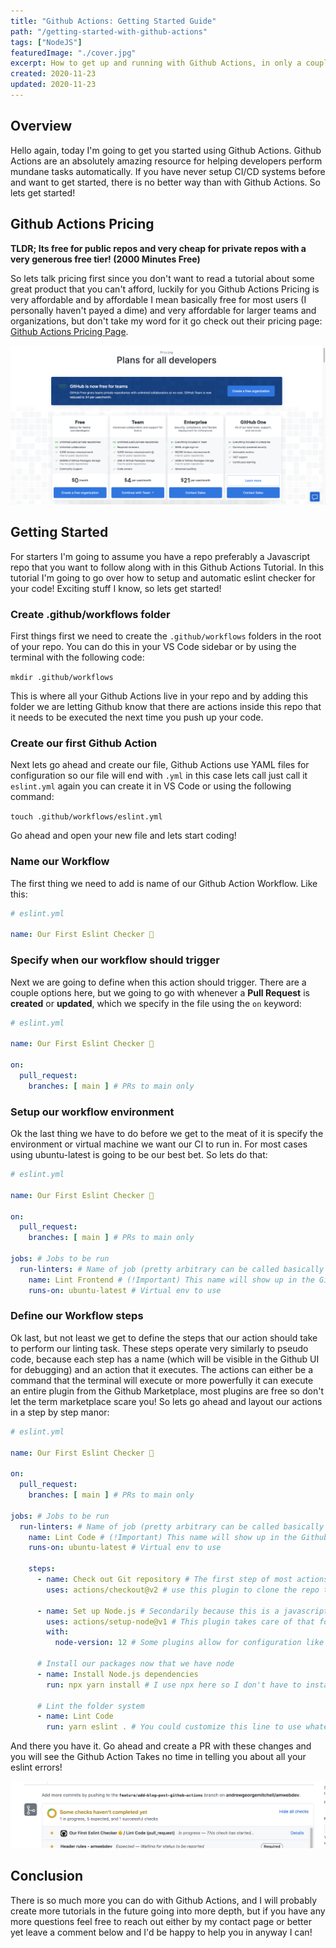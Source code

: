 ```yaml
---
title: "Github Actions: Getting Started Guide"
path: "/getting-started-with-github-actions"
tags: ["NodeJS"]
featuredImage: "./cover.jpg"
excerpt: How to get up and running with Github Actions, in only a couple minutes.
created: 2020-11-23
updated: 2020-11-23
---
```

 
## Overview

Hello again, today I'm going to get you started using Github Actions. Github Actions are an absolutely amazing resource for helping developers perform mundane tasks automatically. If you have never setup CI/CD systems before and want to get started, there is no better way than with Github Actions. So lets get started!

## Github Actions Pricing

**TLDR; Its free for public repos and very cheap for private repos with a very generous free tier! (2000 Minutes Free)** 

So lets talk pricing first since you don't want to read a tutorial about some great product that you can't afford, luckily for you Github Actions Pricing is very affordable and by affordable I mean basically free for most users (I personally haven't payed a dime) and very affordable for larger teams and organizations, but don't take my word for it go check out their pricing page: [Github Actions Pricing Page](https://github.com/pricing).

![Github Pricing Plan Page Screenshot](./GithubPricing.png)

## Getting Started

For starters I'm going to assume you have a repo preferably a Javascript repo that you want to follow along with in this Github Actions Tutorial. In this tutorial I'm going to go over how to setup and automatic eslint checker for your code! Exciting stuff I know, so lets get started!


### Create .github/workflows folder

First things first we need to create the ```.github/workflows``` folders in the root of your repo. You can do this in your VS Code sidebar or by using the terminal with the following code:

 ```mkdir .github/workflows```

This is where all your Github Actions live in your repo and by adding this folder we are letting Github know that there are actions inside this repo that it needs to be executed the next time you push up your code.

### Create our first Github Action

Next lets go ahead and create our file, Github Actions use YAML files for configuration so our file will end with ```.yml``` in this case lets call just call it ```eslint.yml``` again you can create it in VS Code or using the following command:

```touch .github/workflows/eslint.yml```

Go ahead and open your new file and lets start coding!


### Name our Workflow
The first thing we need to add is name of our Github Action Workflow. Like this:

```yaml
# eslint.yml

name: Our First Eslint Checker 👶
```

### Specify when our workflow should trigger

Next we are going to define when this action should trigger. There are a couple options here, but we going to go with whenever a **Pull Request** is **created** or **updated**, which we specify in the file using the ```on``` keyword:

```yaml
# eslint.yml

name: Our First Eslint Checker 👶

on:
  pull_request:
    branches: [ main ] # PRs to main only
```

### Setup our workflow environment
Ok the last thing we have to do before we get to the meat of it is specify the environment or virtual machine we want our CI to run in. For most cases using ubuntu-latest is going to be our best bet. So lets do that:

```yaml
# eslint.yml

name: Our First Eslint Checker 👶

on:
  pull_request:
    branches: [ main ] # PRs to main only

jobs: # Jobs to be run
  run-linters: # Name of job (pretty arbitrary can be called basically anything)
    name: Lint Frontend # (!Important) This name will show up in the Github UI so its important
    runs-on: ubuntu-latest # Virtual env to use
```

### Define our Workflow steps

Ok last, but not least we get to define the steps that our action should take to perform our linting task. These steps operate very similarly to pseudo code, because each step has a name (which will be visible in the Github UI for debugging) and an action that it executes. The actions can either be a command that the terminal will execute or more powerfully it can execute an entire plugin from the Github Marketplace, most plugins are free so don't let the term marketplace scare you! So lets go ahead and layout our actions in a step by step manor:

```yaml
# eslint.yml

name: Our First Eslint Checker 👶

on:
  pull_request:
    branches: [ main ] # PRs to main only

jobs: # Jobs to be run
  run-linters: # Name of job (pretty arbitrary can be called basically anything)
    name: Lint Code # (!Important) This name will show up in the Github UI so its important
    runs-on: ubuntu-latest # Virtual env to use

    steps:
      - name: Check out Git repository # The first step of most actions is going to 
        uses: actions/checkout@v2 # use this plugin to clone the repo to the virtual machine

      - name: Set up Node.js # Secondarily because this is a javascript ecosystem we need to install node
        uses: actions/setup-node@v1 # This plugin takes care of that for us
        with:
          node-version: 12 # Some plugins allow for configuration like this

      # Install our packages now that we have node
      - name: Install Node.js dependencies
        run: npx yarn install # I use npx here so I don't have to install yarn globally on this VM

      # Lint the folder system
      - name: Lint Code
        run: yarn eslint . # You could customize this line to use whatever options you needed.

```

And there you have it. Go ahead and create a PR with these changes and you will see the Github Action Takes no time in telling you about all your eslint errors!

![Github Action in Action!](./ActionScreenshot.png)

## Conclusion

There is so much more you can do with Github Actions, and I will probably create more tutorials in the future going into more depth, but if you have any more questions feel free to reach out either by my contact page or better yet leave a comment below and I'd be happy to help you in anyway I can!
